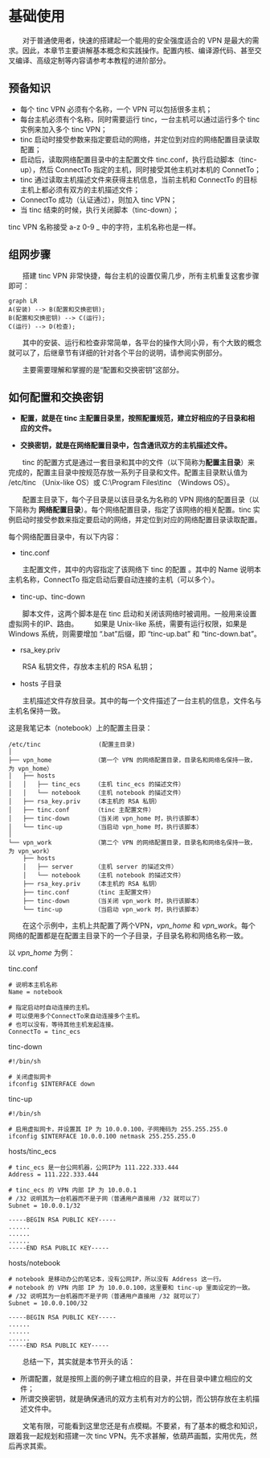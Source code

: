 # 基础使用

　　对于普通使用者，快速的搭建起一个能用的安全强度适合的 VPN 是最大的需求。因此，本章节主要讲解基本概念和实践操作。配置内核、编译源代码、甚至交叉编译、高级定制等内容请参考本教程的进阶部分。




## 预备知识

* 每个 tinc VPN   必须有个名称，一个 VPN 可以包括很多主机；
* 每台主机必须有个名称，同时需要运行 tinc，一台主机可以通过运行多个 tinc 实例来加入多个 tinc VPN；
* tinc 启动时接受参数来指定要启动的网络，并定位到对应的网络配置目录读取配置；
* 启动后，读取网络配置目录中的主配置文件 tinc.conf，执行启动脚本（tinc-up），然后 ConnectTo 指定的主机，同时接受其他主机对本机的 ConnetTo；
* tinc 通过读取主机描述文件来获得主机信息，当前主机和 ConnectTo 的目标主机上都必须有双方的主机描述文件；
* ConnectTo 成功（认证通过），则加入 tinc VPN；
* 当 tinc 结束的时候，执行关闭脚本（tinc-down）；



tinc VPN 名称接受 a-z 0-9 _ 中的字符，主机名称也是一样。





## 组网步骤


　　搭建 tinc VPN 非常快捷，每台主机的设置仅需几步，所有主机重复这套步骤即可：

```mermaid
graph LR
A(安装) --> B(配置和交换密钥);
B(配置和交换密钥) --> C(运行);
C(运行) --> D(检查);
```
　　其中的安装、运行和检查非常简单，各平台的操作大同小异，有个大致的概念就可以了，后继章节有详细的针对各个平台的说明，请参阅实例部分。

　　主要需要理解和掌握的是“配置和交换密钥”这部分。




## 如何配置和交换密钥

- **配置，就是在 tinc 主配置目录里，按照配置规范，建立好相应的子目录和相应的文件。**

- **交换密钥，就是在网络配置目录中，包含通讯双方的主机描述文件。**



　　tinc 的配置方式是通过一套目录和其中的文件（以下简称为**配置主目录**）来完成的，配置主目录中按规范存放一系列子目录和文件。配置主目录默认值为 /etc/tinc （Unix-like OS）或 C:\Program Files\tinc （Windows OS）。

　　配置主目录下，每个子目录是以该目录名为名称的 VPN 网络的配置目录（以下简称为 **网络配置目录**）。每个网络配置目录，指定了该网络的相关配置。tinc 实例启动时接受参数来指定要启动的网络，并定位到对应的网络配置目录读取配置。



每个网络配置目录中，有以下内容：

- tinc.conf

　　主配置文件，其中的内容指定了该网络下 tinc 的配置 。其中的 Name 说明本主机名称，ConnectTo 指定启动后要自动连接的主机（可以多个）。

- tinc-up、tinc-down

　　脚本文件，这两个脚本是在 tinc 启动和关闭该网络时被调用。一般用来设置虚拟网卡的IP、路由。
　　如果是 Unix-like 系统，需要有运行权限，如果是 Windows 系统，则需要增加 “.bat”后缀，即 “tinc-up.bat” 和 “tinc-down.bat”。

- rsa_key.priv

　　RSA 私钥文件，存放本主机的 RSA 私钥；

- hosts 子目录

　　主机描述文件存放目录。其中的每一个文件描述了一台主机的信息，文件名与主机名保持一致。



这是我笔记本（notebook）上的配置主目录：

```
/etc/tinc                (配置主目录)
│
├── vpn_home            （第一个 VPN 的网络配置目录，目录名和网络名保持一致，为 vpn_home）
│   ├── hosts
│   │   ├── tinc_ecs    （主机 tinc_ecs 的描述文件）
│   │   └── notebook    （主机 notebook 的描述文件）
│   ├── rsa_key.priv    （本主机的 RSA 私钥）
│   ├── tinc.conf       （tinc 主配置文件）
│   ├── tinc-down       （当关闭 vpn_home 时，执行该脚本）
│   └── tinc-up	        （当启动 vpn_home 时，执行该脚本）
│
└── vpn_work            （第二个 VPN 的网络配置目录，目录名和网络名保持一致，为 vpn_work）
    ├── hosts
    │   ├── server      （主机 server 的描述文件）
    │   └── notebook    （主机 notebook 的描述文件）
    ├── rsa_key.priv    （本主机的 RSA 私钥）
    ├── tinc.conf       （tinc 主配置文件）
    ├── tinc-down       （当关闭 vpn_work 时，执行该脚本）
    └── tinc-up         （当启动 vpn_work 时，执行该脚本）
```

　　在这个示例中，主机上共配置了两个VPN，*vpn_home* 和 *vpn_work*。每个网络的配置都是在配置主目录下的一个子目录，子目录名称和网络名称一致。



以 *vpn_home* 为例：

tinc.conf
```
# 说明本主机名称
Name = notebook

# 指定启动时自动连接的主机。
# 可以使用多个ConnectTo来自动连接多个主机。
# 也可以没有，等待其他主机发起连接。
ConnectTo = tinc_ecs
```



tinc-down

```
#!/bin/sh

# 关闭虚拟网卡
ifconfig $INTERFACE down
```



tinc-up

```
#!/bin/sh

# 启用虚拟网卡，并设置其 IP 为 10.0.0.100，子网掩码为 255.255.255.0
ifconfig $INTERFACE 10.0.0.100 netmask 255.255.255.0
```



hosts/tinc_ecs

```
# tinc_ecs 是一台公网机器，公网IP为 111.222.333.444
Address = 111.222.333.444

# tinc_ecs 的 VPN 内部 IP 为 10.0.0.1
# /32 说明其为一台机器而不是子网（普通用户直接用 /32 就可以了）
Subnet = 10.0.0.1/32

-----BEGIN RSA PUBLIC KEY-----
......
......
......
-----END RSA PUBLIC KEY-----
```



hosts/notebook

```
# notebook 是移动办公的笔记本，没有公网IP，所以没有 Address 这一行。
# notebook 的 VPN 内部 IP 为 10.0.0.100，这里要和 tinc-up 里面设定的一致。
# /32 说明其为一台机器而不是子网（普通用户直接用 /32 就可以了）
Subnet = 10.0.0.100/32

-----BEGIN RSA PUBLIC KEY-----
......
......
......
-----END RSA PUBLIC KEY-----
```



　　总结一下，其实就是本节开头的话：

- 所谓配置，就是按照上面的例子建立相应的目录，并在目录中建立相应的文件；
- 所谓交换密钥，就是确保通讯的双方主机有对方的公钥，而公钥存放在主机描述文件中。



　　文笔有限，可能看到这里您还是有点模糊。不要紧，有了基本的概念和知识，跟着我一起规划和搭建一次 tinc VPN。先不求甚解，依葫芦画瓢，实用优先，然后再求其索。

